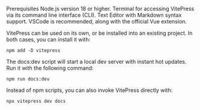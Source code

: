 Prerequisites
Node.js version 18 or higher.
Terminal for accessing VitePress via its command line interface (CLI).
Text Editor with Markdown syntax support.
VSCode is recommended, along with the official Vue extension.


VitePress can be used on its own, or be installed into an existing project. In both cases, you can install it with:

`npm add -D vitepress`

The docs:dev script will start a local dev server with instant hot updates. Run it with the following command:



`npm run docs:dev`

Instead of npm scripts, you can also invoke VitePress directly with:

`npx vitepress dev docs`